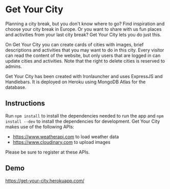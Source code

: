 # Get Your City

Planning a city break, but you don't know where to go? Find inspiration and choose your city break in Europe.
Or you want to share with us fun places and activities from your last city break? Get Your City lets you do just this.

On Get Your City you can create cards of cities with images, brief descriptions and activities that you may want to do in this city.
Every visitor can read the content of the website, but only users that are logged in can update cities and activities.
Note that the right to delete cities is reserved to admins.

Get Your City has been created with Ironlauncher and uses ExpressJS and Handlebars. It is deployed on Heroku using MongoDB Atlas for the database.

## Instructions

Run `npm install` to install the dependencies needed to run the app and `npm install --dev` to install the dependencies for development.
Get Your City makes use of the following APIs:

- https://www.weatherapi.com to load weather data
- https://www.cloudinary.com to upload images

Please be sure to register at these APIs.

## Demo
https://get-your-city.herokuapp.com/
